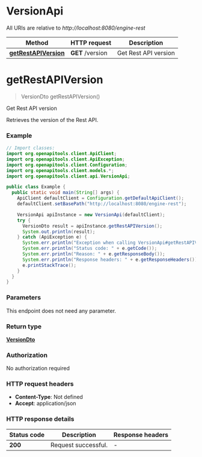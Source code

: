 # VersionApi

All URIs are relative to *http://localhost:8080/engine-rest*

Method | HTTP request | Description
------------- | ------------- | -------------
[**getRestAPIVersion**](VersionApi.md#getRestAPIVersion) | **GET** /version | Get Rest API version


<a name="getRestAPIVersion"></a>
# **getRestAPIVersion**
> VersionDto getRestAPIVersion()

Get Rest API version

Retrieves the version of the Rest API.

### Example
```java
// Import classes:
import org.openapitools.client.ApiClient;
import org.openapitools.client.ApiException;
import org.openapitools.client.Configuration;
import org.openapitools.client.models.*;
import org.openapitools.client.api.VersionApi;

public class Example {
  public static void main(String[] args) {
    ApiClient defaultClient = Configuration.getDefaultApiClient();
    defaultClient.setBasePath("http://localhost:8080/engine-rest");

    VersionApi apiInstance = new VersionApi(defaultClient);
    try {
      VersionDto result = apiInstance.getRestAPIVersion();
      System.out.println(result);
    } catch (ApiException e) {
      System.err.println("Exception when calling VersionApi#getRestAPIVersion");
      System.err.println("Status code: " + e.getCode());
      System.err.println("Reason: " + e.getResponseBody());
      System.err.println("Response headers: " + e.getResponseHeaders());
      e.printStackTrace();
    }
  }
}
```

### Parameters
This endpoint does not need any parameter.

### Return type

[**VersionDto**](VersionDto.md)

### Authorization

No authorization required

### HTTP request headers

 - **Content-Type**: Not defined
 - **Accept**: application/json

### HTTP response details
| Status code | Description | Response headers |
|-------------|-------------|------------------|
**200** | Request successful. |  -  |

